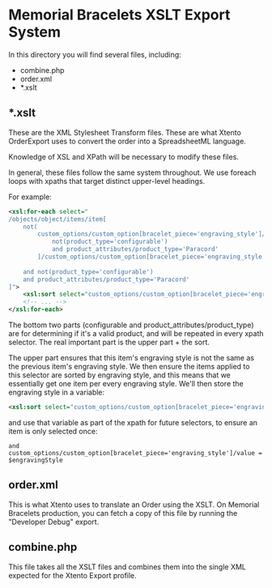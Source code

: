 # Memorial Bracelets XSLT Export System

In this directory you will find several files, including:

* combine.php
* order.xml
* \*.xslt

## \*.xslt

These are the XML Stylesheet Transform files.  These are what Xtento OrderExport uses to convert the order into a 
SpreadsheetML language.

Knowledge of XSL and XPath will be necessary to modify these files.

In general, these files follow the same system throughout.  We use foreach loops with xpaths that target distinct 
upper-level headings.

For example:

```xml
<xsl:for-each select="
/objects/object/items/item[
    not(
        custom_options/custom_option[bracelet_piece='engraving_style']/value = preceding::item[
            not(product_type='configurable')
            and product_attributes/product_type='Paracord'
        ]/custom_options/custom_option[bracelet_piece='engraving_style']/value)
        
    and not(product_type='configurable')
    and product_attributes/product_type='Paracord'
]">
    <xsl:sort select="custom_options/custom_option[bracelet_piece='engraving_style']/value"/>
    <!-- ... -->
</xsl:for-each>
``` 

The bottom two parts (configurable and product_attributes/product_type) are for determining if it's a valid product, and
will be repeated in every xpath selector.  The real important part is the upper part + the sort.

The upper part ensures that this item's engraving style is not the same as the previous item's engraving style.  We then
ensure the items applied to this selector are sorted by engraving style, and this means that we essentially get one item
per every engraving style.  We'll then store the engraving style in a variable:

```xml
<xsl:sort select="custom_options/custom_option[bracelet_piece='engraving_style']/value"/>
```

and use that variable as part of the xpath for future selectors, to ensure an item is only selected once:

    and custom_options/custom_option[bracelet_piece='engraving_style']/value = $engravingStyle
    
## order.xml

This is what Xtento uses to translate an Order using the XSLT.  On Memorial Bracelets production, you can fetch a copy
of this file by running the "Developer Debug" export.

## combine.php

This file takes all the XSLT files and combines them into the single XML expected for the Xtento Export profile.
